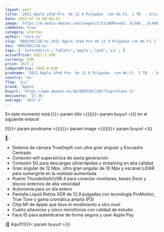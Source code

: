```yaml
---
layout: post
title: '2021 Apple iPad Pro  de 12 9 Pulgadas  con Wi-Fi  1 TB  - Gris Espacial  5.ª generación '
date: 2022-07-14 08:46:22
image: 'https://m.media-amazon.com/images/I/51LWdRK+wGS._SL500_._SL400_.jpg'
comments: true
category: ofertas
author: 'tole.es'
slug: 'B09336CJJ8-es 2021 Apple iPad Pro de 12 9 Pulgadas con Wi-Fi 1 TB - Gris...'
sku: 'B09336CJJ8-es'
tags: [ 'Informática','Tablets','apple','ipad','🇪🇸', ]
actualPrice: 1627.2 EUR
currency: EUR
price: 1627.2
comparePrice: 1969.0 EUR
prodname: '2021 Apple iPad Pro  de 12 9 Pulgadas  con Wi-Fi  1 TB  - Gris Espacial  5.ª generación '
country: 'es'
flag: '🇪🇸'
brand: 'Apple'
buyurl: 'https://www.amazon.es/dp/B09336CJJ8/?tag=tolees-21'
descuento: '17.36'
average: '1627.2'
---
```


En este momento está [{{< param title >}}]({{< param buyurl >}}) en el siguiente enlace!

[![{{< param prodname >}}]({{< param image >}})]({{< param buyurl >}})

🔎:

- Sistema de cámara TrueDepth con ultra gran angular y Encuadre Centrado
- Conexión wifi supersónica de sexta generación
- Conexión 5G para descargas ultrarrápidas y streaming en alta calidad
- Gran angular de 12 Mpx, ultra gran angular de 10 Mpx y escáner LiDAR para sumergirte en la realidad aumentada
- Puerto Thunderbolt/USB 4 para conectar monitores, bases Dock y discos externos de alta velocidad
- Autonomía para un día entero
- Pantalla Liquid Retina XDR de 12,9 pulgadas con tecnología ProMotion, True Tone y gama cromática amplia (P3)
- Chip M1 de Apple que lleva el rendimiento a otro nivel
- Cuatro altavoces y cinco micrófonos con calidad de estudio
- Face ID para autenticarse de forma segura y usar Apple Pay

[🛒 Aquí!!!]({{< param buyurl >}})
